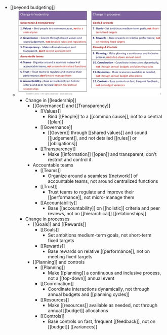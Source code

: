 - [[beyond budgeting]]
	- ![image (1).png](../assets/image_(1)_1674706616804_0.png)
		- Change in [[leadership]]
			- [[Governance]] and [[Transparency]]
				- [[Values]]
					- Bind [[People]] to a [[common cause]], not to a central [[plan]]
				- [[Governance]]
					- [[Govern]] through [[shared values]] and sound [[judgement]], and not detailed [[rules]] or [[obligations]]
				- [[Transparency]]
					- Make [[information]] [[open]] and transparent, don't restrict and control it
			- Accountable teams
				- [[Teams]]
					- Organize around a seamless [[network]] of accountable teams, not around centralized functions
				- [[Trust]]
					- Trust teams to regulate and improve their [[performance]], not micro-manage them
				- [[Accountability]]
					- Base [[accountability]] on [[holistic]] criteria and peer reviews, not on [[hierarchical]] [[relationships]]
		- Change in processes
			- [[Goals]] and [[Rewards]]
				- [[Goals]]
					- Set ambitions medium-term goals, not short-term fixed targets
				- [[Rewards]]
					- Base rewards on relative [[performance]], not on meeting fixed targets
			- [[Planning]] and controls
				- [[Planning]]
					- Make [[planning]] a continuous and inclusive process, not a [[top-down]] annual event
				- [[Coordination]]
					- Coordinate interactions dynamically, not through annual budgets and [[planning cycles]]
				- [[Resources]]
					- Make [[resources]] available as needed, not through annual [[budget]] allocations
				- [[Controls]]
					- Base controls on fast, frequent [[feedback]], not on [[budget]] [[variances]]